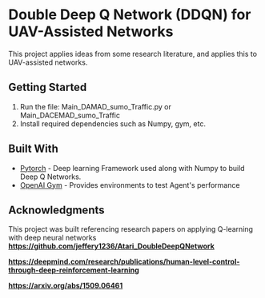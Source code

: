 # Double Deep Q Network (DDQN) for UAV-Assisted Networks

This project applies ideas from some research literature, and applies this to UAV-assisted networks. 

## Getting Started

1. Run the file: Main_DAMAD_sumo_Traffic.py or Main_DACEMAD_sumo_Traffic
2. Install required dependencies such as Numpy, gym, etc.

## Built With

* [Pytorch](https://pytorch.org/) - Deep learning Framework used along with Numpy to build Deep Q Networks.
* [OpenAI Gym](https://gym.openai.com/) - Provides environments to test Agent's performance

## Acknowledgments

This project was built referencing research papers on applying Q-learning with deep neural networks
**https://github.com/jeffery1236/Atari_DoubleDeepQNetwork**

**https://deepmind.com/research/publications/human-level-control-through-deep-reinforcement-learning**

**https://arxiv.org/abs/1509.06461**
